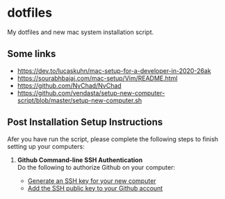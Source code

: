# dotfiles
My dotfiles and new mac system installation script.

## Some links

- https://dev.to/lucaskuhn/mac-setup-for-a-developer-in-2020-26ak
- https://sourabhbajaj.com/mac-setup/Vim/README.html
- https://github.com/NvChad/NvChad
- https://github.com/vendasta/setup-new-computer-script/blob/master/setup-new-computer.sh

## Post Installation Setup Instructions
Afer you have run the script, please complete the following steps to finish setting up your computers:

   
1. **Github Command-line SSH Authentication**\
   Do the following to authorize Github on your computer:
   - [Generate an SSH key for your new computer][generate key]
   - [Add the SSH public key to your Github account][add to github]
     
   [generate key]: https://help.github.com/en/github/authenticating-to-github/generating-a-new-ssh-key-and-adding-it-to-the-ssh-agent
   [add to github]: https://help.github.com/en/github/authenticating-to-github/adding-a-new-ssh-key-to-your-github-account

